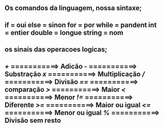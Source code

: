 ## Os comandos da linguagem, nossa sintaxe;
if = oui
else = sinon
for = por
while = pandent
int = entier
double = longue
string = nom
----------------------------------------------------


## os sinais das operacoes logicas;
*+*    ===========> Adicão
*-*    ===========> Substração
*x*    ===========> Multiplicação
*/*    ===========> Divisão
*==*   ===========> comparação
*>*    ===========> Maior
*<*    ===========> Menor
*!=*   ===========> Diferente
*>=*   ===========> Maior ou igual
*<=*   ===========> Menor ou igual
*%*    ===========> Divisão sem resto
---------------------------------------------------------

